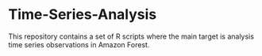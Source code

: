# Time-Series-Analysis
This repository contains a set of R scripts where the main target is analysis time series observations in Amazon Forest.
